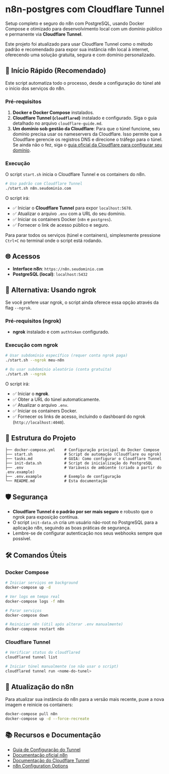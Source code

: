 # n8n-postgres com Cloudflare Tunnel

Setup completo e seguro do n8n com PostgreSQL, usando Docker Compose e otimizado para desenvolvimento local com um domínio público e permanente via **Cloudflare Tunnel**.

Este projeto foi atualizado para usar Cloudflare Tunnel como o método padrão e recomendado para expor sua instância n8n local à internet, oferecendo uma solução gratuita, segura e com domínio personalizado.

## 🚀 Início Rápido (Recomendado)

Este script automatiza todo o processo, desde a configuração do túnel até o início dos serviços do n8n.

### Pré-requisitos

1.  **Docker e Docker Compose** instalados.
2.  **Cloudflare Tunnel (`cloudflared`)** instalado e configurado. Siga o guia detalhado no arquivo `cloudflare-guide.md`.
3.  **Um domínio sob gestão da Cloudflare**: Para que o túnel funcione, seu domínio precisa usar os nameservers da Cloudflare. Isso permite que a Cloudflare gerencie os registros DNS e direcione o tráfego para o túnel. Se ainda não o fez, siga o [guia oficial da Cloudflare para configurar seu domínio](https://developers.cloudflare.com/dns/zone-setups/full-setup/setup/).

### Execução

O script `start.sh` inicia o Cloudflare Tunnel e os containers do n8n.

```bash
# Uso padrão com Cloudflare Tunnel
./start.sh n8n.seudominio.com
```

O script irá:
- ✅ Iniciar o **Cloudflare Tunnel** para expor `localhost:5678`.
- ✅ Atualizar o arquivo `.env` com a URL do seu domínio.
- ✅ Iniciar os containers Docker (`n8n` e `postgres`).
- ✅ Fornecer o link de acesso público e seguro.

Para parar todos os serviços (túnel e containers), simplesmente pressione `Ctrl+C` no terminal onde o script está rodando.

## 🌐 Acessos

- **Interface n8n**: `https://n8n.seudominio.com`
- **PostgreSQL (local)**: `localhost:5432`

## 🔧 Alternativa: Usando ngrok

Se você prefere usar ngrok, o script ainda oferece essa opção através da flag `--ngrok`.

### Pré-requisitos (ngrok)

- **ngrok** instalado e com `authtoken` configurado.

### Execução com ngrok

```bash
# Usar subdomínio específico (requer conta ngrok paga)
./start.sh --ngrok meu-n8n

# Ou usar subdomínio aleatório (conta gratuita)
./start.sh --ngrok
```

O script irá:
- ✅ Iniciar o **ngrok**.
- ✅ Obter a URL do túnel automaticamente.
- ✅ Atualizar o arquivo `.env`.
- ✅ Iniciar os containers Docker.
- ✅ Fornecer os links de acesso, incluindo o dashboard do ngrok (`http://localhost:4040`).

## 📁 Estrutura do Projeto

```
├── docker-compose.yml    # Configuração principal do Docker Compose
├── start.sh              # Script de automação (Cloudflare ou ngrok)
├── tasks.md              # GUIA: Como configurar o Cloudflare Tunnel
├── init-data.sh          # Script de inicialização do PostgreSQL
├── .env                  # Variáveis de ambiente (criado a partir do .env.example)
├── .env.example          # Exemplo de configuração
└── README.md             # Esta documentação
```

## 🛡️ Segurança

- **Cloudflare Tunnel é o padrão por ser mais seguro** e robusto que o ngrok para exposição contínua.
- O script `init-data.sh` cria um usuário não-root no PostgreSQL para a aplicação n8n, seguindo as boas práticas de segurança.
- Lembre-se de configurar autenticação nos seus webhooks sempre que possível.

## 🛠️ Comandos Úteis

### Docker Compose
```bash
# Iniciar serviços em background
docker-compose up -d

# Ver logs em tempo real
docker-compose logs -f n8n

# Parar serviços
docker-compose down

# Reiniciar n8n (útil após alterar .env manualmente)
docker-compose restart n8n
```

### Cloudflare Tunnel
```bash
# Verificar status do cloudflared
cloudflared tunnel list

# Iniciar túnel manualmente (se não usar o script)
cloudflared tunnel run <nome-do-tunel>
```

## 🔄 Atualização do n8n

Para atualizar sua instância do n8n para a versão mais recente, puxe a nova imagem e reinicie os containers:

```bash
docker-compose pull n8n
docker-compose up -d --force-recreate
```

## 📚 Recursos e Documentação

- [Guia de Configuração do Tunnel](./cloudflare-guide.md)
- [Documentação oficial n8n](https://docs.n8n.io/)
- [Documentação do Cloudflare Tunnel](https://developers.cloudflare.com/cloudflare-one/connections/connect-apps/)
- [n8n Configuration Options](https://docs.n8n.io/hosting/configuration/)